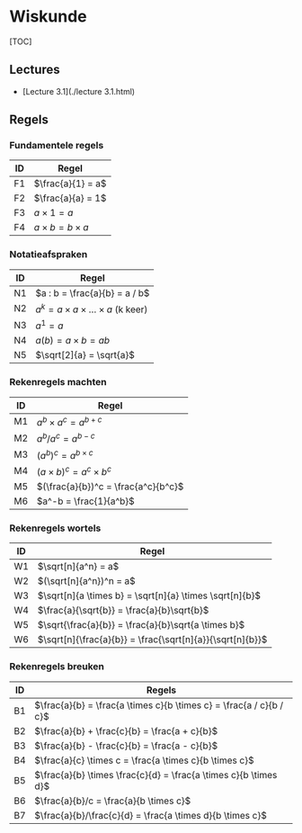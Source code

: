 # Wiskunde

[TOC]

## Lectures

* [Lecture 3.1](./lecture 3.1.html)

## Regels

### Fundamentele regels

| ID   | Regel                     |
| ---- | ------------------------- |
| F1   | $\frac{a}{1} = a$         |
| F2   | $\frac{a}{a} = 1$         |
| F3   | $a \times 1 = a$          |
| F4   | $a \times b = b \times a$ |

### Notatieafspraken

| ID   | Regel                                                      |
| ---- | ---------------------------------------------------------- |
| N1   | $a : b = \frac{a}{b} = a / b$                              |
| N2   | $a^k = a \times a \times \ldots \times a \text{ (k keer)}$ |
| N3   | $a^1 = a$                                                  |
| N4   | $a(b) = a \times b = ab$                                   |
| N5   | $\sqrt[2]{a} = \sqrt{a}$                                   |

### Rekenregels machten

| ID   | Regel                               |
| ---- | ----------------------------------- |
| M1   | $a^b \times a^c = a^{b + c}$        |
| M2   | $a^b/a^c = a^{b - c}$               |
| M3   | $(a^b)^c = a^{b \times c}$          |
| M4   | $(a \times b)^c = a^c \times b^c$   |
| M5   | $(\frac{a}{b})^c = \frac{a^c}{b^c}$ |
| M6   | $a^-b = \frac{1}{a^b}$              |

### Rekenregels wortels

| ID   | Regel                                                     |
| ---- | --------------------------------------------------------- |
| W1   | $\sqrt[n]{a^n} = a$                                       |
| W2   | $(\sqrt[n]{a^n})^n = a$                                   |
| W3   | $\sqrt[n]{a \times b} = \sqrt[n]{a} \times \sqrt[n]{b}$   |
| W4   | $\frac{a}{\sqrt{b}} = \frac{a}{b}\sqrt{b}$                |
| W5   | $\sqrt{\frac{a}{b}} = \frac{a}{b}\sqrt{a \times b}$       |
| W6   | $\sqrt[n]{\frac{a}{b}} = \frac{\sqrt[n]{a}}{\sqrt[n]{b}}$ |

### Rekenregels breuken

| ID   | Regels                                                       |
| ---- | ------------------------------------------------------------ |
| B1   | $\frac{a}{b} = \frac{a \times c}{b \times c} = \frac{a / c}{b / c}$ |
| B2   | $\frac{a}{b} + \frac{c}{b} = \frac{a + c}{b}$                |
| B3   | $\frac{a}{b} - \frac{c}{b} = \frac{a - c}{b}$                |
| B4   | $\frac{a}{c} \times c = \frac{a \times c}{b \times c}$       |
| B5   | $\frac{a}{b} \times \frac{c}{d} = \frac{a \times c}{b \times d}$ |
| B6   | $\frac{a}{b}/c = \frac{a}{b \times c}$                       |
| B7   | $\frac{a}{b}/\frac{c}{d} = \frac{a \times d}{b \times c}$    |

